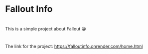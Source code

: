 # Fallout Info
#
This is a simple project about Fallout 😀
#
The link for the project: https://falloutinfo.onrender.com/home.html
